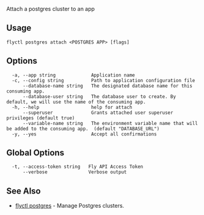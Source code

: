 Attach a postgres cluster to an app


## Usage
~~~
flyctl postgres attach <POSTGRES APP> [flags]
~~~

## Options

~~~
  -a, --app string             Application name
  -c, --config string          Path to application configuration file
      --database-name string   The designated database name for this consuming app.
      --database-user string   The database user to create. By default, we will use the name of the consuming app.
  -h, --help                   help for attach
      --superuser              Grants attached user superuser privileges (default true)
      --variable-name string   The environment variable name that will be added to the consuming app.  (default "DATABASE_URL")
  -y, --yes                    Accept all confirmations
~~~

## Global Options

~~~
  -t, --access-token string   Fly API Access Token
      --verbose               Verbose output
~~~

## See Also

* [flyctl postgres](/docs/flyctl/postgres/)	 - Manage Postgres clusters.

